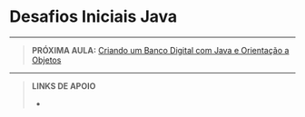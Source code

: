 # Desafios Iniciais Java





---

> **PRÓXIMA AULA:** [Criando um Banco Digital com Java e Orientação a Objetos](../11-criando-banco-digital)

---

> **LINKS DE APOIO**
>
> - []()
